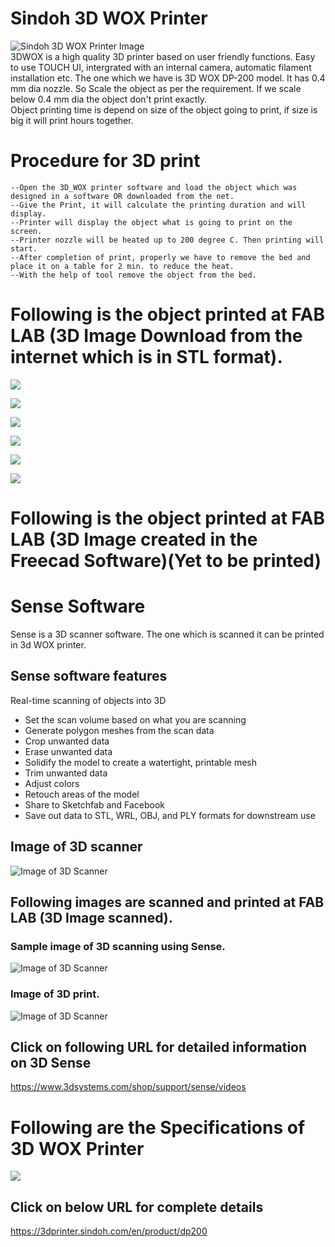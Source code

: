 # Sindoh 3D WOX Printer <br>
![Sindoh 3D WOX Printer Image](img/Sindoh_3DWOX_Printer.jpg)<br>
3DWOX is a high quality 3D printer based on user friendly functions. Easy to use TOUCH UI, intergrated with an internal camera, automatic filament installation etc. The one which we have is 3D WOX DP-200 model. It has 0.4 mm dia nozzle. So Scale the object as per the requirement. If we scale below 0.4 mm dia the object don't print exactly. <br>
Object printing time is depend on size of the object going to print, if size is big it will print hours together.<br>
# Procedure for 3D print <br>
    --Open the 3D_WOX printer software and load the object which was designed in a software OR downloaded from the net.
    --Give the Print, it will calculate the printing duration and will display. 
    --Printer will display the object what is going to print on the screen.
    --Printer nozzle will be heated up to 200 degree C. Then printing will start.
    --After completion of print, properly we have to remove the bed and place it on a table for 2 min. to reduce the heat.
    --With the help of tool remove the object from the bed.

# Following is the object printed at FAB LAB (3D Image Download from the internet which is in STL format). <br>
![](img/3D_Image_Downladed_01.jpg)<br>

![](img/3D_Image_Downladed_02.jpg)<br>

![](img/3D_Print_03.jpg)<br>

![](img/3D_Print_04.jpg)<br>

![](img/3D_Print_Output_5.jpg)<br>

![](img/3D_Print_Output_6.jpg)<br>

# Following is the object printed at FAB LAB (3D Image created in the Freecad Software)(Yet to be printed) <br>

# **Sense Software** <br>

Sense is a 3D scanner software. The one which is scanned it can be printed in 3d WOX printer.

## Sense software features <br>

Real-time scanning of objects into 3D <br>
-	Set the scan volume based on what you are scanning <br>
-	Generate polygon meshes from the scan data <br>
-	Crop unwanted data <br>
-	Erase unwanted data <br>
-	Solidify the model to create a watertight, printable mesh <br>
-	Trim unwanted data <br>
-	Adjust colors <br>
-	Retouch areas of the model <br>
-	Share to Sketchfab and Facebook <br>
-	Save out data to STL, WRL, OBJ, and PLY formats for downstream use <br>

## Image of 3D scanner <br>
![Image of 3D Scanner](sense-img/3D-scanner.jpg)<br>

## Following images are scanned and printed at FAB LAB (3D Image scanned). <br>

### Sample image of 3D scanning using Sense. <br>
![Image of 3D Scanner](sense-img/3d-2.jpg)<br>

### Image of 3D print. <br>
![Image of 3D Scanner](sense-img/3d-3.jpg)<br>

## Click on following URL for detailed information  on 3D Sense <br>
https://www.3dsystems.com/shop/support/sense/videos

# Following are the Specifications of 3D WOX Printer<br>
![](img/3DWOX1_Sindoh_Specs.jpg)<br>
## Click on below URL for complete details <br>
https://3dprinter.sindoh.com/en/product/dp200 <br>

